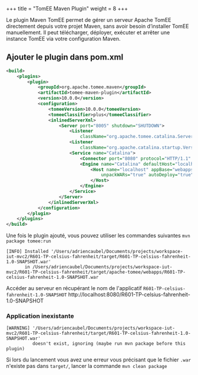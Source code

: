 +++
title = "TomEE Maven Plugin"
weight = 8
+++

Le plugin Maven TomEE permet de gérer un serveur Apache TomEE directement depuis votre projet Maven, sans avoir besoin d’installer TomEE manuellement. Il peut télécharger, déployer, exécuter et arrêter une instance TomEE via votre configuration Maven.

## Ajouter le plugin dans pom.xml

```xml
<build>
    <plugins>
        <plugin>
            <groupId>org.apache.tomee.maven</groupId>
            <artifactId>tomee-maven-plugin</artifactId>
            <version>10.0.0</version>
            <configuration>
                <tomeeVersion>10.0.0</tomeeVersion>
                <tomeeClassifier>plus</tomeeClassifier>
                <inlinedServerXml>
                    <Server port="8005" shutdown="SHUTDOWN">
                        <Listener
                            className="org.apache.tomee.catalina.ServerListener" />
                        <Listener
                            className="org.apache.catalina.startup.VersionLoggerListener" />
                        <Service name="Catalina">
                            <Connector port="8080" protocol="HTTP/1.1" />
                            <Engine name="Catalina" defaultHost="localhost">
                                <Host name="localhost" appBase="webapps"
                                    unpackWARs="true" autoDeploy="true">
                                </Host>
                            </Engine>
                        </Service>
                    </Server>
                </inlinedServerXml>
            </configuration>
        </plugin>
    </plugins>
</build>
```

Une fois le plugin ajouté, vous pouvez utiliser les commandes suivantes `mvn package tomee:run`

```
[INFO] Installed '/Users/adriencaubel/Documents/projects/workspace-iut-mvc2/R601-TP-celsius-fahrenheit/target/R601-TP-celsius-fahrenheit-1.0-SNAPSHOT.war' 
       in /Users/adriencaubel/Documents/projects/workspace-iut-mvc2/R601-TP-celsius-fahrenheit/target/apache-tomee/webapps/R601-TP-celsius-fahrenheit-1.0-SNAPSHOT.war

```

Accéder au serveur en récupérant le nom de l'applicatif `R601-TP-celsius-fahrenheit-1.0-SNAPSHOT` http://localhost:8080/R601-TP-celsius-fahrenheit-1.0-SNAPSHOT

### Application inexistante

```
[WARNING] '/Users/adriencaubel/Documents/projects/workspace-iut-mvc2/R601-TP-celsius-fahrenheit/target/R601-TP-celsius-fahrenheit-1.0-SNAPSHOT.war' 
          doesn't exist, ignoring (maybe run mvn package before this plugin)
```

Si lors du lancement vous avez une erreur vous précisant que le fichier `.war` n'existe pas dans `target/`, lancer la commande `mvn clean package`